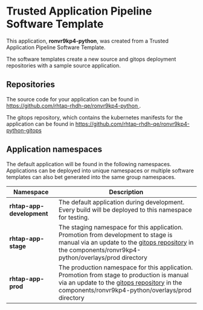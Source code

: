 # Trusted Application Pipeline Software Template

This application, **ronvr9kp4-python**, was created from a Trusted Application Pipeline Software Template.

The software templates create a new source and gitops deployment repositories with a sample source application. 

## Repositories

The source code for your application can be found in [https://github.com/rhtap-rhdh-qe/ronvr9kp4-python ](https://github.com/rhtap-rhdh-qe/ronvr9kp4-python ).
 
The gitops repository, which contains the kubernetes manifests for the application can be found in 
[https://github.com/rhtap-rhdh-qe/ronvr9kp4-python-gitops ](https://github.com/rhtap-rhdh-qe/ronvr9kp4-python-gitops ) 

## Application namespaces 

The default application will be found in the following namespaces. Applications can be deployed into unique namespaces or multiple software templates can also bet generated into the same group namespaces.  

|  Namespace   |  Description   |  
| -------- | -------- |   
| **rhtap-app-development** | The default application during development. Every build will be deployed to this namespace for testing. | 
| **rhtap-app-stage** | The staging namespace for this application. Promotion from development to stage is manual via an update to the [gitops repository](https://github.com/rhtap-rhdh-qe/ronvr9kp4-python-gitops ) in the components/ronvr9kp4-python/overlays/prod directory |  
| **rhtap-app-prod** | The production namespace for this application. Promotion from stage to production is manual via an update to the [gitops repository](https://github.com/rhtap-rhdh-qe/ronvr9kp4-python-gitops ) in the components/ronvr9kp4-python/overlays/prod directory | 